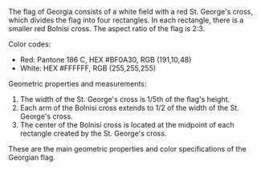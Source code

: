 The flag of Georgia consists of a white field with a red St. George's cross, which divides the flag into four rectangles. In each rectangle, there is a smaller red Bolnisi cross. The aspect ratio of the flag is 2:3.

Color codes:
- Red: Pantone 186 C, HEX #BF0A30, RGB (191,10,48)
- White: HEX #FFFFFF, RGB (255,255,255)

Geometric properties and measurements:
1. The width of the St. George's cross is 1/5th of the flag's height.
2. Each arm of the Bolnisi cross extends to 1/2 of the width of the St. George's cross.
3. The center of the Bolnisi cross is located at the midpoint of each rectangle created by the St. George's cross.

These are the main geometric properties and color specifications of the Georgian flag.